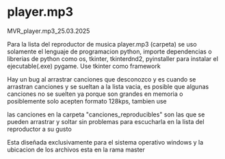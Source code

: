 # player.mp3
MVR_player.mp3_25.03.2025

Para la lista del reproductor de musica player.mp3 (carpeta) se uso solamente el lenguaje de programacion python, importe dependencias o librerias de python como os, tkinter, tkinterdnd2, pyinstaller para instalar el ejecutable(.exe) pygame. Use tkinter como framework

Hay un bug al arrastrar canciones que desconozco y es cuando se arrastran canciones y se sueltan a la lista vacia, es posible que algunas canciones no se suelten ya porque son grandes en memoria o posiblemente solo acepten formato 128kps, tambien use 

las canciones en la carpeta "canciones_reproducibles" son las que se pueden arrastrar y soltar sin problemas para escucharla en la lista del reproductor a su gusto

Esta diseñada exclusivamente para el sistema operativo windows y la ubicacion de los archivos esta en la rama master

